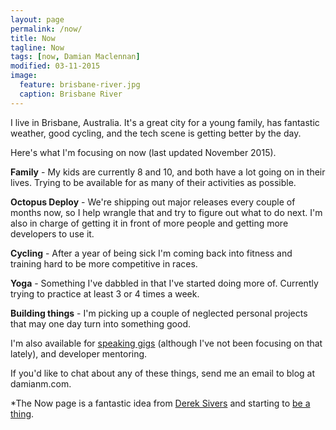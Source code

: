 ```yaml
---
layout: page
permalink: /now/
title: Now
tagline: Now
tags: [now, Damian Maclennan]
modified: 03-11-2015
image:
  feature: brisbane-river.jpg
  caption: Brisbane River
---
```



I live in Brisbane, Australia. It's a great city for a young family, has fantastic weather, good cycling, and the tech scene is getting better by the day.

Here's what I'm focusing on now (last updated November 2015).

**Family** - My kids are currently 8 and 10, and both have a lot going on in their lives. Trying to be available for as many of their activities as possible.

**Octopus Deploy** - We're shipping out major releases every couple of months now, so I help wrangle that and try to figure out what to do next. I'm also in charge of getting it in front of more people and getting more developers to use it.

**Cycling** - After a year of being sick I'm coming back into fitness and training hard to be more competitive in races. 

**Yoga** - Something I've dabbled in that I've started doing more of. Currently trying to practice at least 3 or 4 times a week.

**Building things** - I'm picking up a couple of neglected personal projects that may one day turn into something good.


I'm also available for [speaking gigs](/speaking/) (although I've not been focusing on that lately), and developer mentoring. 

If you'd like to chat about any of these things, send me an email to blog at damianm.com.


*The Now page is a fantastic idea from [Derek Sivers](http://sivers.org/) and starting to [be a thing](http://nownownow.com/).



